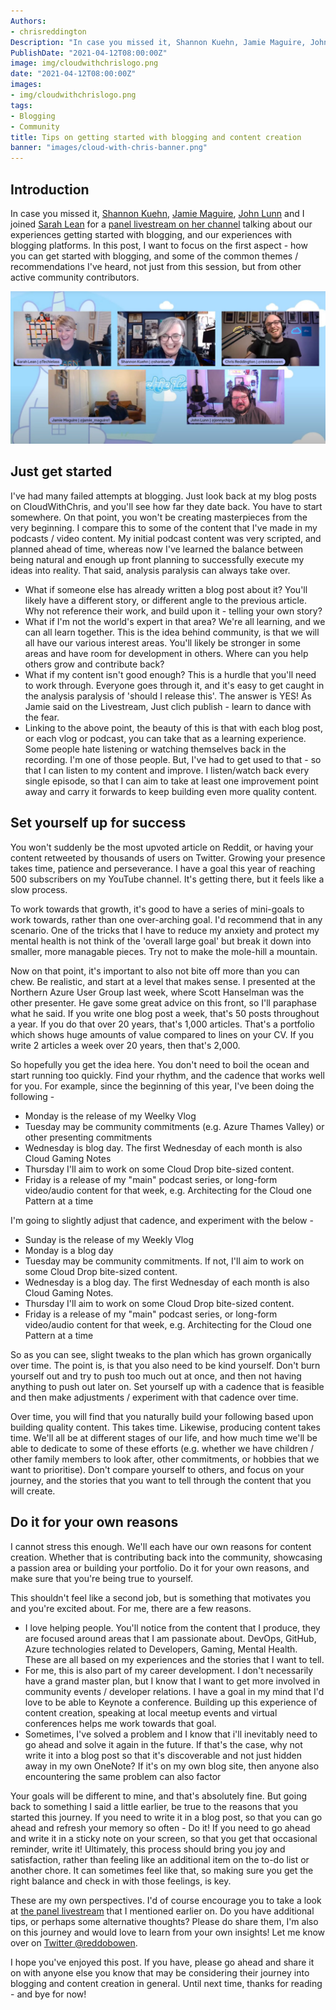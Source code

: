```yaml
---
Authors: 
- chrisreddington
Description: "In case you missed it, Shannon Kuehn, Jamie Maguire, John Lunn and I joined Sarah Lean for a panel livestream on her channel talking about our experiences getting started with blogging, and our experiences with blogging platforms. In this post, I want to focus on the first aspect - how you can get started with blogging, and some of the common themes / recommendations I've heard, not just from this session, but from other active community contributors."
PublishDate: "2021-04-12T08:00:00Z"
image: img/cloudwithchrislogo.png
date: "2021-04-12T08:00:00Z"
images:
- img/cloudwithchrislogo.png
tags:
- Blogging
- Community
title: Tips on getting started with blogging and content creation
banner: "images/cloud-with-chris-banner.png"
---
```


## Introduction

In case you missed it, [Shannon Kuehn](https://www.shankuehn.io/), [Jamie Maguire](https://jamiemaguire.net/), [John Lunn](https://jonnychipz.com/) and I joined [Sarah Lean](https://www.techielass.com) for a [panel livestream on her channel](https://www.youtube.com/watch?v=J5q_DZJRpYM) talking about our experiences getting started with blogging, and our experiences with blogging platforms. In this post, I want to focus on the first aspect - how you can get started with blogging, and some of the common themes / recommendations I've heard, not just from this session, but from other active community contributors.

![Screen snippet from the Blog Panel - Sarah Lean (@TechieLass), Shannon Kuehn (@shankuehn), Chris Reddington (@reddobowen), Jamie Maguire (@jamie_maguire1), John Lunn (@jonnychipz)](images/get-started-blogging/blog-panel.jpg "Screen snippet from the Blog Panel - Sarah Lean (@TechieLass), Shannon Kuehn (@shankuehn), Chris Reddington (@reddobowen), Jamie Maguire (@jamie_maguire1), John Lunn (@jonnychipz)")

## Just get started

I've had many failed attempts at blogging. Just look back at my blog posts on CloudWithChris, and you'll see how far they date back. You have to start somewhere. On that point, you won't be creating masterpieces from the very beginning. I compare this to some of the content that I've made in my podcasts / video content. My initial podcast content was very scripted, and planned ahead of time, whereas now I've learned the balance between being natural and enough up front planning to successfully execute my ideas into reality. That said, analysis paralysis can always take over.

* What if someone else has already written a blog post about it? You'll likely have a different story, or different angle to the previous article. Why not reference their work, and build upon it - telling your own story?
* What if I'm not the world's expert in that area? We're all learning, and we can all learn together. This is the idea behind community, is that we will all have our various interest areas. You'll likely be stronger in some areas and have room for development in others. Where can you help others grow and contribute back?
* What if my content isn't good enough? This is a hurdle that you'll need to work through. Everyone goes through it, and it's easy to get caught in the analysis paralysis of 'should I release this'. The answer is YES! As Jamie said on the Livestream, Just clich publish - learn to dance with the fear.
* Linking to the above point, the beauty of this is that with each blog post, or each vlog or podcast, you can take that as a learning experience. Some people hate listening or watching themselves back in the recording. I'm one of those people. But, I've had to get used to that - so that I can listen to my content and improve. I listen/watch back every single episode, so that I can aim to take at least one improvement point away and carry it forwards to keep building even more quality content.

## Set yourself up for success

You won't suddenly be the most upvoted article on Reddit, or having your content retweeted by thousands of users on Twitter. Growing your presence takes time, patience and perseverance. I have a goal this year of reaching 500 subscribers on my YouTube channel. It's getting there, but it feels like a slow process.

To work towards that growth, it's good to have a series of mini-goals to work towards, rather than one over-arching goal. I'd recommend that in any scenario. One of the tricks that I have to reduce my anxiety and protect my mental health is not think of the 'overall large goal' but break it down into smaller, more managable pieces. Try not to make the mole-hill a mountain.

Now on that point, it's important to also not bite off more than you can chew. Be realistic, and start at a level that makes sense. I presented at the Northern Azure User Group last week, where Scott Hanselman was the other presenter. He gave some great advice on this front, so I'll paraphase what he said. If you write one blog post a week, that's 50 posts throughout a year. If you do that over 20 years, that's 1,000 articles. That's a portfolio which shows huge amounts of value compared to lines on your CV. If you write 2 articles a week over 20 years, then that's 2,000.

So hopefully you get the idea here. You don't need to boil the ocean and start running too quickly. Find your rhythm, and the cadence that works well for you. For example, since the beginning of this year, I've been doing the following -

* Monday is the release of my Weelky Vlog
* Tuesday may be community commitments (e.g. Azure Thames Valley) or other presenting commitments
* Wednesday is blog day. The first Wednesday of each month is also Cloud Gaming Notes
* Thursday I'll aim to work on some Cloud Drop bite-sized content.
* Friday is a release of my "main" podcast series, or long-form video/audio content for that week, e.g. Architecting for the Cloud one Pattern at a time

I'm going to slightly adjust that cadence, and experiment with the below -

* Sunday is the release of my Weekly Vlog
* Monday is a blog day
* Tuesday may be community commitments. If not, I'll aim to work on some Cloud Drop bite-sized content.
* Wednesday is a blog day. The first Wednesday of each month is also Cloud Gaming Notes.
* Thursday I'll aim to work on some Cloud Drop bite-sized content.
* Friday is a release of my "main" podcast series, or long-form video/audio content for that week, e.g. Architecting for the Cloud one Pattern at a time

So as you can see, slight tweaks to the plan which has grown organically over time. The point is, is that you also need to be kind yourself. Don't burn yourself out and try to push too much out at once, and then not having anything to push out later on. Set yourself up with a cadence that is feasible and then make adjustments / experiment with that cadence over time.

Over time, you will find that you naturally build your following based upon building quality content. This takes time. Likewise, producing content takes time. We'll all be at different stages of our life, and how much time we'll be able to dedicate to some of these efforts (e.g. whether we have children / other family members to look after, other commitments, or hobbies that we want to prioritise). Don't compare yourself to others, and focus on your journey, and the stories that you want to tell through the content that you will create.

## Do it for your own reasons

I cannot stress this enough. We'll each have our own reasons for content creation. Whether that is contributing back into the community, showcasing a passion area or building your portfolio. Do it for your own reasons, and make sure that you're being true to yourself.

This shouldn't feel like a second job, but is something that motivates you and you're excited about. For me, there are a few reasons.

* I love helping people. You'll notice from the content that I produce, they are focused around areas that I am passionate about. DevOps, GitHub, Azure technologies related to Developers, Gaming, Mental Health. These are all based on my experiences and the stories that I want to tell.
* For me, this is also part of my career development. I don't necessarily have a grand master plan, but I know that I want to get more involved in community events / developer relations. I have a goal in my mind that I'd love to be able to Keynote a conference. Building up this experience of content creation, speaking at local meetup events and virtual conferences helps me work towards that goal.
* Sometimes, I've solved a problem and I know that i'll inevitably need to go ahead and solve it again in the future. If that's the case, why not write it into a blog post so that it's discoverable and not just hidden away in my own OneNote? If it's on my own blog site, then anyone also encountering the same problem can also factor

Your goals will be different to mine, and that's absolutely fine. But going back to something I said a little earlier, be true to the reasons that you started this journey. If you need to write it in a blog post, so that you can go ahead and refresh your memory so often - Do it! If you need to go ahead and write it in a sticky note on your screen, so that you get that occasional reminder, write it! Ultimately, this process should bring you joy and satisfaction, rather than feeling like an additional item on the to-do list or another chore. It can sometimes feel like that, so making sure you get the right balance and check in with those feelings, is key.

These are my own perspectives. I'd of course encourage you to take a look at [the panel livestream](https://www.youtube.com/watch?v=J5q_DZJRpYM) that I mentioned earlier on. Do you have additional tips, or perhaps some alternative thoughts? Please do share them, I'm also on this journey and would love to learn from your own insights! Let me know over on [Twitter @reddobowen](https://twitter.com/reddobowen).

I hope you've enjoyed this post. If you have, please go ahead and share it on with anyone else you know that may be considering their journey into blogging and content creation in general. Until next time, thanks for reading - and bye for now!